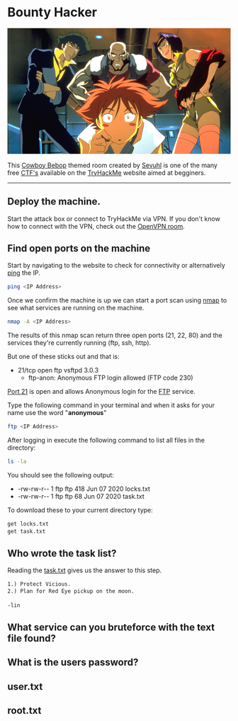 # Bounty Hacker

![Main Characters From Cowboy Bebop](./Assets/crew.jpg)

This [Cowboy Bebop](https://en.wikipedia.org/wiki/Cowboy_Bebop "Cowboy Bebop Wikipedia") themed room created by [Sevuhl](https://twitter.com/sevuhl "Sevuhls Twitter") is one of the many free [CTF's](https://en.wikipedia.org/wiki/Capture_the_flag_(cybersecurity) "CTF Wikipedia") available on the [TryHackMe](https://tryhackme.com "TryHackMe Website") website aimed at begginers.

---


## Deploy the machine.

Start the attack box or connect to TryHackMe via VPN. If you don't know how to connect with the VPN, check out the [OpenVPN room](https://tryhackme.com/room/openvpn "OpenVPN Room").

## Find open ports on the machine

Start by navigating to the website to check for connectivity or alternatively [ping](https://www.geeksforgeeks.org/ping-command-in-linux-with-examples/ "Ping Information") the IP.

```bash
ping <IP Address>
```

Once we confirm the machine is up we can start a port scan using [nmap](https://www.freecodecamp.org/news/what-is-nmap-and-how-to-use-it-a-tutorial-for-the-greatest-scanning-tool-of-all-time/ "FreeCodeCamp Tutorial For NMAP") to see what services are running on the machine.

```bash
nmap -A <IP Address>
```

The results of this nmap scan return three open ports (21, 22, 80) and the services they're currently running (ftp, ssh, http).

 But one of these sticks out and that is:

* 21/tcp open  ftp     vsftpd 3.0.3
    * ftp-anon: Anonymous FTP login allowed (FTP code 230)

[Port 21](https://en.wikipedia.org/wiki/List_of_TCP_and_UDP_port_numbers "Wikipedia List Of Port Numbers And Services") is open and allows Anonymous login for the [FTP](https://www.linkedin.com/pulse/pentesting-exploiting-ftp-servers-kubotor "Article on FTP, and anonymous login") service.

Type the following command in your terminal and when it asks for your name use the word "**anonymous**"

```bash
ftp <IP Address>
```

After logging in execute the following command to list all files in the directory:

```bash
ls -la
```

You should see the following output:

* -rw-rw-r--    1 ftp      ftp           418 Jun 07  2020 locks.txt
* -rw-rw-r--    1 ftp      ftp            68 Jun 07  2020 task.txt

To download these to your current directory type:

```bash
get locks.txt
get task.txt
```

## Who wrote the task list?

Reading the [task.txt](./Assets/task.txt "task.txt file") gives us the answer to this step.

```text
1.) Protect Vicious.
2.) Plan for Red Eye pickup on the moon.

-lin
```

## What service can you bruteforce with the text file found?


## What is the users password?



## user.txt


## root.txt
